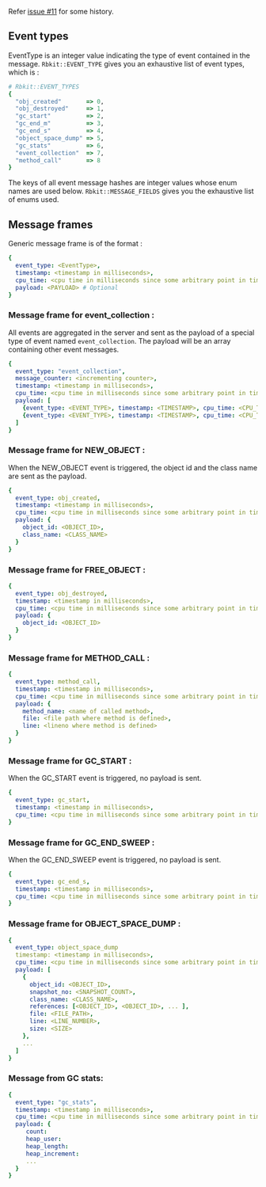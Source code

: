 Refer [issue #11](https://github.com/code-mancers/rbkit/issues/11) for some history.

## Event types

EventType is an integer value indicating the type of event
contained in the message. `Rbkit::EVENT_TYPE`
gives you an exhaustive list of event types, which is :

```ruby
# Rbkit::EVENT_TYPES
{
  "obj_created"       => 0,
  "obj_destroyed"     => 1,
  "gc_start"          => 2,
  "gc_end_m"          => 3,
  "gc_end_s"          => 4,
  "object_space_dump" => 5,
  "gc_stats"          => 6,
  "event_collection"  => 7,
  "method_call"       => 8
}
```

The keys of all event message hashes are integer values whose enum names
are used below. `Rbkit::MESSAGE_FIELDS` gives you the exhaustive list of
enums used.

## Message frames

Generic message frame is of the format :

```yaml
{
  event_type: <EventType>,
  timestamp: <timestamp in milliseconds>,
  cpu_time: <cpu time in milliseconds since some arbitrary point in time>,
  payload: <PAYLOAD> # Optional
}
```

### Message frame for event_collection :

All events are aggregated in the server and sent as the payload of a special
type of event named `event_collection`. The payload will be an array containing
other event messages.

```yaml
{
  event_type: "event_collection",
  message_counter: <incrementing counter>,
  timestamp: <timestamp in milliseconds>,
  cpu_time: <cpu time in milliseconds since some arbitrary point in time>,
  payload: [
    {event_type: <EVENT_TYPE>, timestamp: <TIMESTAMP>, cpu_time: <CPU_TIME>, payload: <PAYLOAD>},
    {event_type: <EVENT_TYPE>, timestamp: <TIMESTAMP>, cpu_time: <CPU_TIME>, payload: <PAYLOAD>}
  ]
}
```

### Message frame for NEW_OBJECT :

When the NEW_OBJECT event is triggered, the object id and the class name
are sent as the payload.

```yaml
{
  event_type: obj_created,
  timestamp: <timestamp in milliseconds>,
  cpu_time: <cpu time in milliseconds since some arbitrary point in time>,
  payload: {
    object_id: <OBJECT_ID>,
    class_name: <CLASS_NAME>
  }
}
```

### Message frame for FREE_OBJECT :

```yaml
{
  event_type: obj_destroyed,
  timestamp: <timestamp in milliseconds>,
  cpu_time: <cpu time in milliseconds since some arbitrary point in time>,
  payload: {
    object_id: <OBJECT_ID>
  }
}
```

### Message frame for METHOD_CALL :

```yaml
{
  event_type: method_call,
  timestamp: <timestamp in milliseconds>,
  cpu_time: <cpu time in milliseconds since some arbitrary point in time>,
  payload: {
    method_name: <name of called method>,
    file: <file path where method is defined>,
    line: <lineno where method is defined>
  }
}
```

### Message frame for GC_START :

When the GC_START event is triggered, no payload is sent.

```yaml
{
  event_type: gc_start,
  timestamp: <timestamp in milliseconds>,
  cpu_time: <cpu time in milliseconds since some arbitrary point in time>
}
```

### Message frame for GC_END_SWEEP :

When the GC_END_SWEEP event is triggered, no payload is sent.

```yaml
{
  event_type: gc_end_s,
  timestamp: <timestamp in milliseconds>,
  cpu_time: <cpu time in milliseconds since some arbitrary point in time>
}
```

### Message frame for OBJECT_SPACE_DUMP :

```yaml
{
  event_type: object_space_dump
  timestamp: <timestamp in milliseconds>,
  cpu_time: <cpu time in milliseconds since some arbitrary point in time>,
  payload: [
    {
      object_id: <OBJECT_ID>,
      snapshot_no: <SNAPSHOT_COUNT>,
      class_name: <CLASS_NAME>,
      references: [<OBJECT_ID>, <OBJECT_ID>, ... ],
      file: <FILE_PATH>,
      line: <LINE_NUMBER>,
      size: <SIZE>
    },
    ...
  ]
}
```

### Message from GC stats:

```yaml
{
  event_type: "gc_stats",
  timestamp: <timestamp in milliseconds>,
  cpu_time: <cpu time in milliseconds since some arbitrary point in time>,
  payload: {
     count:
     heap_user:
     heap_length:
     heap_increment:
     ...
  }
}
```
